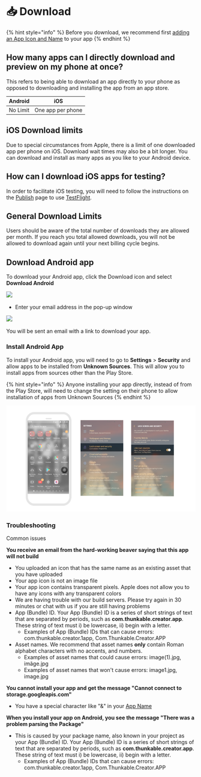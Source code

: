 # 📥 Download

{% hint style="info" %}
Before you download, we recommend first [adding an App Icon and Name](project-settings.md) to your app
{% endhint %}

## How many apps can I directly download and preview on my phone at once?&#x20;

This refers to being able to download an app directly to your phone as opposed to downloading and installing the app from an app store.&#x20;

| Android  | iOS               |
| -------- | ----------------- |
| No Limit | One app per phone |

## iOS Download limits

Due to special circumstances from Apple, there is a limit of one downloaded app per phone on iOS. Download wait times may also be a bit longer. You can download and install as many apps as you like to your Android device.

## How can I download iOS apps for testing?&#x20;

In order to facilitate iOS testing, you will need to follow the instructions on the [Publish](publish-to-app-store-ios/) page to use [TestFlight](publish-to-app-store-ios/testflight-overview/testflight-in-depth.md).&#x20;

## General Download Limits

Users should be aware of the total number of downloads they are allowed per month. If you reach you total allowed downloads, you will not be allowed to download again until your next billing cycle begins.&#x20;

## Download Android app

To download your Android app, click the Download icon and select **Download Android**&#x20;

![](.gitbook/assets/screen-shot-2021-04-12-at-9.11.40-am.png)

* Enter your email address in the pop-up window

![](.gitbook/assets/screen-shot-2021-02-22-at-8.26.54-am.png)

You will be sent an email with a link to download your app.

### Install Android App

To install your Android app, you will need to go to **Settings** > **Security** and allow apps to be installed from **Unknown Sources**. This will allow you to install apps from sources other than the Play Store.

{% hint style="info" %}
Anyone installing your app directly, instead of from the Play Store, will need to change the setting on their phone to allow installation of apps from Unknown Sources
{% endhint %}

![](.gitbook/assets/download-fig-4.png)

### Troubleshooting

Common issues

**You receive an email from the hard-working beaver saying that this app will not build**

* You uploaded an icon that has the same name as an existing asset that you have uploaded
* Your app icon is not an image file
* Your app icon contains transparent pixels. Apple does not allow you to have any icons with any transparent colors
* We are having trouble with our build servers. Please try again in 30 minutes or chat with us if you are still having problems
* App (Bundle) ID. Your App (Bundle) ID is a series of short strings of text that are separated by periods, such as **com.thunkable.creator.app**. These string of text must i) be lowercase, ii) begin with a letter.
  * Examples of App (Bundle) IDs that can cause errors: com.thunkable.creator.1app, Com.Thunkable.Creator.APP
* Asset names. We recommend that asset names **only** contain Roman alphabet characters with no accents, and numbers.
  * Examples of asset names that could cause errors: image(1).jpg, imãge.jpg
  * Examples of asset names that won't cause errors: image1.jpg, image.jpg

**You cannot install your app and get the message "Cannot connect to storage.googleapis.com"**

* You have a special character like "&" in your [App Name](project-settings.md#app-name)

**When you install your app on Android, you see the message "There was a problem parsing the Package"**

* This is caused by your package name, also known in your project as your App (Bundle) ID. Your App (Bundle) ID is a series of short strings of text that are separated by periods, such as **com.thunkable.creator.app**. These string of text must i) be lowercase, ii) begin with a letter.
  * Examples of App (Bundle) IDs that can cause errors: com.thunkable.creator.1app, Com.Thunkable.Creator.APP
